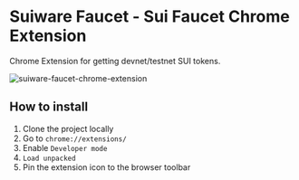 # Suiware Faucet - Sui Faucet Chrome Extension
Chrome Extension for getting devnet/testnet SUI tokens.

![suiware-faucet-chrome-extension](https://github.com/user-attachments/assets/c19e8d80-29fc-47a5-bfda-9949e2a984b0)

## How to install

1. Clone the project locally
2. Go to `chrome://extensions/`
3. Enable `Developer mode`
4. `Load unpacked`
5. Pin the extension icon to the browser toolbar
